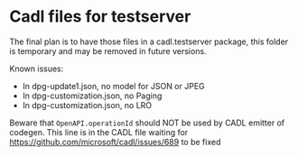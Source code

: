# Cadl files for testserver

The final plan is to have those files in a cadl.testserver package, this folder is temporary and may be removed in future versions.

Known issues:

- In dpg-update1.json, no model for JSON or JPEG
- In dpg-customization.json, no Paging
- In dpg-customization.json, no LRO

Beware that `OpenAPI.operationId` should NOT be used by CADL emitter of codegen. This line is in the CADL file waiting for https://github.com/microsoft/cadl/issues/689 to be fixed

